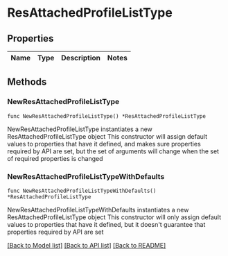 # ResAttachedProfileListType

## Properties

Name | Type | Description | Notes
------------ | ------------- | ------------- | -------------

## Methods

### NewResAttachedProfileListType

`func NewResAttachedProfileListType() *ResAttachedProfileListType`

NewResAttachedProfileListType instantiates a new ResAttachedProfileListType object
This constructor will assign default values to properties that have it defined,
and makes sure properties required by API are set, but the set of arguments
will change when the set of required properties is changed

### NewResAttachedProfileListTypeWithDefaults

`func NewResAttachedProfileListTypeWithDefaults() *ResAttachedProfileListType`

NewResAttachedProfileListTypeWithDefaults instantiates a new ResAttachedProfileListType object
This constructor will only assign default values to properties that have it defined,
but it doesn't guarantee that properties required by API are set


[[Back to Model list]](../README.md#documentation-for-models) [[Back to API list]](../README.md#documentation-for-api-endpoints) [[Back to README]](../README.md)


